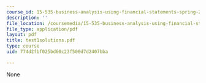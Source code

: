```yaml
---
course_id: 15-535-business-analysis-using-financial-statements-spring-2003
description: ''
file_location: /coursemedia/15-535-business-analysis-using-financial-statements-spring-2003/774d2fbf025bd60c23f500d7d2407bba_test1solutions.pdf
file_type: application/pdf
layout: pdf
title: test1solutions.pdf
type: course
uid: 774d2fbf025bd60c23f500d7d2407bba

---
```

None